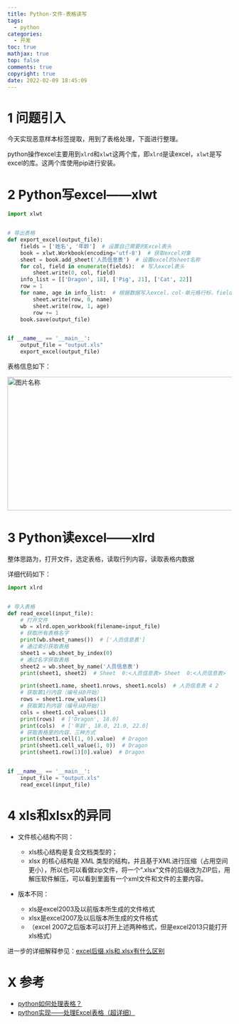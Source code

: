 ```yaml
---
title: Python-文件-表格读写
tags:
  - python
categories:
  - 开发
toc: true
mathjax: true
top: false
comments: true
copyright: true
date: 2022-02-09 18:45:09
---
```


# 1 问题引入

今天实现恶意样本标签提取，用到了表格处理，下面进行整理。

python操作excel主要用到`xlrd`和`xlwt`这两个库，即`xlrd`是读excel，`xlwt`是写excel的库。这两个库使用pip进行安装。

# 2 Python写excel——xlwt

```python
import xlwt


# 导出表格
def export_excel(output_file):
    fields = ['姓名', '年龄']  # 设置自己需要的Excel表头
    book = xlwt.Workbook(encoding='utf-8')  # 获取excel对象
    sheet = book.add_sheet('人员信息表')  # 设置excel的sheet名称
    for col, field in enumerate(fields):  # 写入excel表头
        sheet.write(0, col, field)
    info_list = [['Dragon', 18], ['Pig', 21], ['Cat', 22]]
    row = 1
    for name, age in info_list:  # 根据数据写入excel，col-单元格行标，field-单元格列标
        sheet.write(row, 0, name)
        sheet.write(row, 1, age)
        row += 1
    book.save(output_file)


if __name__ == '__main__':
    output_file = "output.xls"
    export_excel(output_file)
```

表格信息如下：

<img src="https://s2.loli.net/2022/02/09/B8mGXdCqurtDVJ6.png" width = "600" height = "300" alt="图片名称" align=center id=64 />

# 3 Python读excel——xlrd

整体思路为，打开文件，选定表格，读取行列内容，读取表格内数据

详细代码如下：

```python
import xlrd


# 导入表格
def read_excel(input_file):
    # 打开文件
    wb = xlrd.open_workbook(filename=input_file)
    # 获取所有表格名字
    print(wb.sheet_names())  # ['人员信息表']
    # 通过索引获取表格
    sheet1 = wb.sheet_by_index(0)
    # 通过名字获取表格
    sheet2 = wb.sheet_by_name('人员信息表')
    print(sheet1, sheet2)  # Sheet  0:<人员信息表> Sheet  0:<人员信息表>

    print(sheet1.name, sheet1.nrows, sheet1.ncols)  # 人员信息表 4 2
    # 获取第1行内容（编号从0开始）
    rows = sheet1.row_values(1)
    # 获取第1列内容（编号从0开始）
    cols = sheet1.col_values(1)
    print(rows)  # ['Dragon', 18.0]
    print(cols)  # ['年龄', 18.0, 21.0, 22.0]
    # 获取表格里的内容，三种方式
    print(sheet1.cell(1, 0).value)  # Dragon
    print(sheet1.cell_value(1, 0))  # Dragon
    print(sheet1.row(1)[0].value)  # Dragon


if __name__ == '__main__':
    input_file = "output.xls"
    read_excel(input_file)
```

# 4 xls和xlsx的异同

* 文件核心结构不同：
  * xls核心结构是复合文档类型的；
  * xlsx 的核心结构是 XML 类型的结构，并且基于XML进行压缩（占用空间更小），所以也可以看做zip文件，将一个“.xlsx”文件的后缀改为ZIP后，用解压软件解压，可以看到里面有一个xml文件和文件的主要内容。

* 版本不同：
  * xls是excel2003及以前版本所生成的文件格式
  * xlsx是excel2007及以后版本所生成的文件格式
  * （excel 2007之后版本可以打开上述两种格式，但是excel2013只能打开xls格式）

进一步的详细解释参见：[excel后缀.xls和.xlsx有什么区别](https://jingyan.baidu.com/article/1974b289c9aaefb5b0f7746b.html)

# X 参考

* [python如何处理表格？](https://www.php.cn/python-tutorials-451228.html)
* [python实现——处理Excel表格（超详细）](https://blog.csdn.net/weixin_44288604/article/details/120731317)
